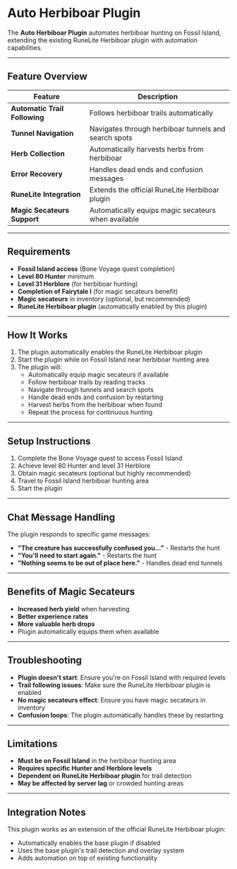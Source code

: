 # Auto Herbiboar Plugin

The **Auto Herbiboar Plugin** automates herbiboar hunting on Fossil Island, extending the existing RuneLite Herbiboar plugin with automation capabilities.

---

## Feature Overview

| Feature                    | Description                                                    |
|----------------------------|----------------------------------------------------------------|
| **Automatic Trail Following** | Follows herbiboar trails automatically                    |
| **Tunnel Navigation**      | Navigates through herbiboar tunnels and search spots         |
| **Herb Collection**        | Automatically harvests herbs from herbiboar                   |
| **Error Recovery**         | Handles dead ends and confusion messages                      |
| **RuneLite Integration**   | Extends the official RuneLite Herbiboar plugin               |
| **Magic Secateurs Support** | Automatically equips magic secateurs when available         |

---

## Requirements

- **Fossil Island access** (Bone Voyage quest completion)
- **Level 80 Hunter** minimum
- **Level 31 Herblore** (for herbiboar hunting)
- **Completion of Fairytale I** (for magic secateurs benefit)
- **Magic secateurs** in inventory (optional, but recommended)
- **RuneLite Herbiboar plugin** (automatically enabled by this plugin)

---

## How It Works

1. The plugin automatically enables the RuneLite Herbiboar plugin
2. Start the plugin while on Fossil Island near herbiboar hunting area
3. The plugin will:
   - Automatically equip magic secateurs if available
   - Follow herbiboar trails by reading tracks
   - Navigate through tunnels and search spots
   - Handle dead ends and confusion by restarting
   - Harvest herbs from the herbiboar when found
   - Repeat the process for continuous hunting

---

## Setup Instructions

1. Complete the Bone Voyage quest to access Fossil Island
2. Achieve level 80 Hunter and level 31 Herblore
3. Obtain magic secateurs (optional but highly recommended)
4. Travel to Fossil Island herbiboar hunting area
5. Start the plugin

---

## Chat Message Handling

The plugin responds to specific game messages:
- **"The creature has successfully confused you..."** - Restarts the hunt
- **"You'll need to start again."** - Restarts the hunt  
- **"Nothing seems to be out of place here."** - Handles dead end tunnels

---

## Benefits of Magic Secateurs

- **Increased herb yield** when harvesting
- **Better experience rates**
- **More valuable herb drops**
- Plugin automatically equips them when available

---

## Troubleshooting

- **Plugin doesn't start**: Ensure you're on Fossil Island with required levels
- **Trail following issues**: Make sure the RuneLite Herbiboar plugin is enabled
- **No magic secateurs effect**: Ensure you have magic secateurs in inventory
- **Confusion loops**: The plugin automatically handles these by restarting

---

## Limitations

- **Must be on Fossil Island** in the herbiboar hunting area
- **Requires specific Hunter and Herblore levels**
- **Dependent on RuneLite Herbiboar plugin** for trail detection
- **May be affected by server lag** or crowded hunting areas

---

## Integration Notes

This plugin works as an extension of the official RuneLite Herbiboar plugin:
- Automatically enables the base plugin if disabled
- Uses the base plugin's trail detection and overlay system
- Adds automation on top of existing functionality

